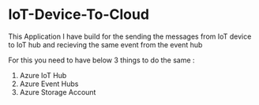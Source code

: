 # IoT-Device-To-Cloud

This Application I have build for the sending the messages from IoT device to IoT hub and recieving the same event from the event hub

For this you need to have below 3 things to do the same :

1. Azure IoT Hub 
2. Azure Event Hubs
3. Azure Storage Account
